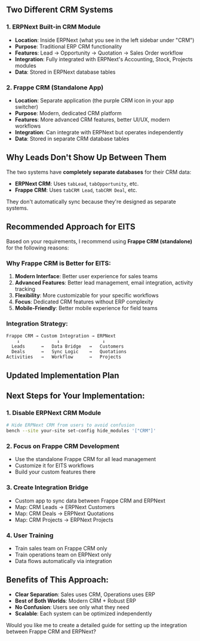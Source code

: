 

## Two Different CRM Systems

### 1. ERPNext Built-in CRM Module
- **Location**: Inside ERPNext (what you see in the left sidebar under "CRM")
- **Purpose**: Traditional ERP CRM functionality
- **Features**: Lead → Opportunity → Quotation → Sales Order workflow
- **Integration**: Fully integrated with ERPNext's Accounting, Stock, Projects modules
- **Data**: Stored in ERPNext database tables

### 2. Frappe CRM (Standalone App)
- **Location**: Separate application (the purple CRM icon in your app switcher)
- **Purpose**: Modern, dedicated CRM platform
- **Features**: More advanced CRM features, better UI/UX, modern workflows
- **Integration**: Can integrate with ERPNext but operates independently
- **Data**: Stored in separate CRM database tables

## Why Leads Don't Show Up Between Them

The two systems have **completely separate databases** for their CRM data:

- **ERPNext CRM**: Uses `tabLead`, `tabOpportunity`, etc.
- **Frappe CRM**: Uses `tabCRM Lead`, `tabCRM Deal`, etc.

They don't automatically sync because they're designed as separate systems.

## Recommended Approach for EITS

Based on your requirements, I recommend using **Frappe CRM (standalone)** for the following reasons:

### Why Frappe CRM is Better for EITS:
1. **Modern Interface**: Better user experience for sales teams
2. **Advanced Features**: Better lead management, email integration, activity tracking
3. **Flexibility**: More customizable for your specific workflows
4. **Focus**: Dedicated CRM features without ERP complexity
5. **Mobile-Friendly**: Better mobile experience for field teams

### Integration Strategy:
```
Frappe CRM → Custom Integration → ERPNext
    ↓              ↓                ↓
  Leads      →   Data Bridge   →   Customers
  Deals      →   Sync Logic    →   Quotations
Activities   →   Workflow      →   Projects
```

## Updated Implementation Plan

## Next Steps for Your Implementation:

### 1. Disable ERPNext CRM Module
```bash
# Hide ERPNext CRM from users to avoid confusion
bench --site your-site set-config hide_modules '["CRM"]'
```

### 2. Focus on Frappe CRM Development
- Use the standalone Frappe CRM for all lead management
- Customize it for EITS workflows
- Build your custom features there

### 3. Create Integration Bridge
- Custom app to sync data between Frappe CRM and ERPNext
- Map: CRM Leads → ERPNext Customers
- Map: CRM Deals → ERPNext Quotations
- Map: CRM Projects → ERPNext Projects

### 4. User Training
- Train sales team on Frappe CRM only
- Train operations team on ERPNext only
- Data flows automatically via integration

## Benefits of This Approach:
- **Clear Separation**: Sales uses CRM, Operations uses ERP
- **Best of Both Worlds**: Modern CRM + Robust ERP
- **No Confusion**: Users see only what they need
- **Scalable**: Each system can be optimized independently

Would you like me to create a detailed guide for setting up the integration between Frappe CRM and ERPNext?
